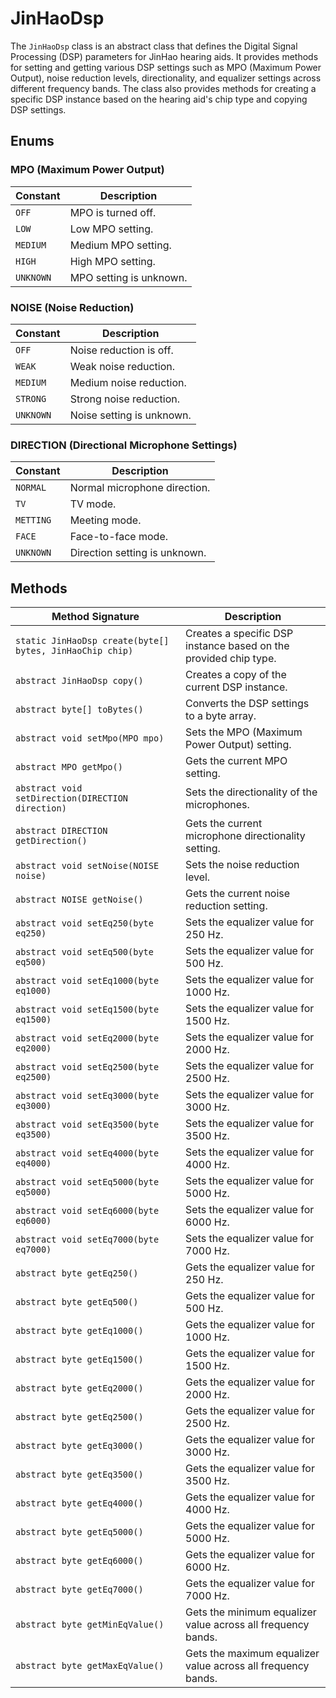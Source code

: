 # JinHaoDsp 

The `JinHaoDsp` class is an abstract class that defines the Digital Signal Processing (DSP) parameters for JinHao hearing aids. It provides methods for setting and getting various DSP settings such as MPO (Maximum Power Output), noise reduction levels, directionality, and equalizer settings across different frequency bands. The class also provides methods for creating a specific DSP instance based on the hearing aid's chip type and copying DSP settings.

## Enums

### MPO (Maximum Power Output)

| Constant  | Description                   |
|-----------|-------------------------------|
| `OFF`     | MPO is turned off.             |
| `LOW`     | Low MPO setting.               |
| `MEDIUM`  | Medium MPO setting.            |
| `HIGH`    | High MPO setting.              |
| `UNKNOWN` | MPO setting is unknown.        |

### NOISE (Noise Reduction)

| Constant  | Description                   |
|-----------|-------------------------------|
| `OFF`     | Noise reduction is off.        |
| `WEAK`    | Weak noise reduction.          |
| `MEDIUM`  | Medium noise reduction.        |
| `STRONG`  | Strong noise reduction.        |
| `UNKNOWN` | Noise setting is unknown.      |

### DIRECTION (Directional Microphone Settings)

| Constant  | Description                   |
|-----------|-------------------------------|
| `NORMAL`  | Normal microphone direction.   |
| `TV`      | TV mode.                       |
| `METTING` | Meeting mode.                  |
| `FACE`    | Face-to-face mode.             |
| `UNKNOWN` | Direction setting is unknown.  |

## Methods

| Method Signature                          | Description                                                                 |
|-------------------------------------------|-----------------------------------------------------------------------------|
| `static JinHaoDsp create(byte[] bytes, JinHaoChip chip)` | Creates a specific DSP instance based on the provided chip type.           |
| `abstract JinHaoDsp copy()`               | Creates a copy of the current DSP instance.                                 |
| `abstract byte[] toBytes()`               | Converts the DSP settings to a byte array.                                  |
| `abstract void setMpo(MPO mpo)`           | Sets the MPO (Maximum Power Output) setting.                               |
| `abstract MPO getMpo()`                   | Gets the current MPO setting.                                               |
| `abstract void setDirection(DIRECTION direction)` | Sets the directionality of the microphones.                                 |
| `abstract DIRECTION getDirection()`       | Gets the current microphone directionality setting.                         |
| `abstract void setNoise(NOISE noise)`     | Sets the noise reduction level.                                            |
| `abstract NOISE getNoise()`               | Gets the current noise reduction setting.                                  |
| `abstract void setEq250(byte eq250)`      | Sets the equalizer value for 250 Hz.                                        |
| `abstract void setEq500(byte eq500)`      | Sets the equalizer value for 500 Hz.                                        |
| `abstract void setEq1000(byte eq1000)`    | Sets the equalizer value for 1000 Hz.                                       |
| `abstract void setEq1500(byte eq1500)`    | Sets the equalizer value for 1500 Hz.                                       |
| `abstract void setEq2000(byte eq2000)`    | Sets the equalizer value for 2000 Hz.                                       |
| `abstract void setEq2500(byte eq2500)`    | Sets the equalizer value for 2500 Hz.                                       |
| `abstract void setEq3000(byte eq3000)`    | Sets the equalizer value for 3000 Hz.                                       |
| `abstract void setEq3500(byte eq3500)`    | Sets the equalizer value for 3500 Hz.                                       |
| `abstract void setEq4000(byte eq4000)`    | Sets the equalizer value for 4000 Hz.                                       |
| `abstract void setEq5000(byte eq5000)`    | Sets the equalizer value for 5000 Hz.                                       |
| `abstract void setEq6000(byte eq6000)`    | Sets the equalizer value for 6000 Hz.                                       |
| `abstract void setEq7000(byte eq7000)`    | Sets the equalizer value for 7000 Hz.                                       |
| `abstract byte getEq250()`                | Gets the equalizer value for 250 Hz.                                        |
| `abstract byte getEq500()`                | Gets the equalizer value for 500 Hz.                                        |
| `abstract byte getEq1000()`               | Gets the equalizer value for 1000 Hz.                                       |
| `abstract byte getEq1500()`               | Gets the equalizer value for 1500 Hz.                                       |
| `abstract byte getEq2000()`               | Gets the equalizer value for 2000 Hz.                                       |
| `abstract byte getEq2500()`               | Gets the equalizer value for 2500 Hz.                                       |
| `abstract byte getEq3000()`               | Gets the equalizer value for 3000 Hz.                                       |
| `abstract byte getEq3500()`               | Gets the equalizer value for 3500 Hz.                                       |
| `abstract byte getEq4000()`               | Gets the equalizer value for 4000 Hz.                                       |
| `abstract byte getEq5000()`               | Gets the equalizer value for 5000 Hz.                                       |
| `abstract byte getEq6000()`               | Gets the equalizer value for 6000 Hz.                                       |
| `abstract byte getEq7000()`               | Gets the equalizer value for 7000 Hz.                                       |
| `abstract byte getMinEqValue()`           | Gets the minimum equalizer value across all frequency bands.               |
| `abstract byte getMaxEqValue()`           | Gets the maximum equalizer value across all frequency bands.               |

